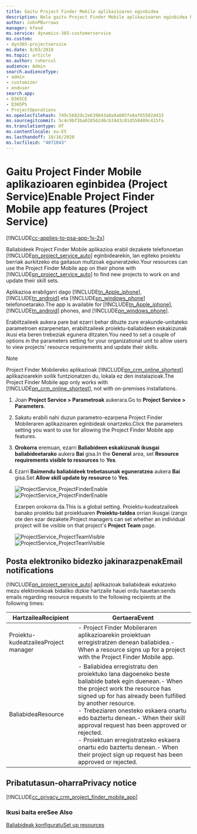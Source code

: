 ```yaml
---
title: Gaitu Project Finder Mobile aplikazioaren eginbidea
description: Nola gaitu Project Finder Mobile aplikazioaren eginbidea Project Service-rako
author: JohnPBurrows
manager: kfend
ms.service: dynamics-365-customerservice
ms.custom:
- dyn365-projectservice
ms.date: 8/03/2018
ms.topic: article
ms.author: ruhercul
audience: Admin
search.audienceType:
- admin
- customizer
- enduser
search.app:
- D365CE
- D365PS
- ProjectOperations
ms.openlocfilehash: 749c5682dc2e639843a0a8a085fe8af65502d433
ms.sourcegitcommit: 5c4c9bf3ba018562d6cb3443c01d550489c415fa
ms.translationtype: HT
ms.contentlocale: eu-ES
ms.lasthandoff: 10/16/2020
ms.locfileid: "4071043"
---
```

# <a name="enable-project-finder-mobile-app-features-project-service"></a><span data-ttu-id="6081b-103">Gaitu Project Finder Mobile aplikazioaren eginbidea (Project Service)</span><span class="sxs-lookup"><span data-stu-id="6081b-103">Enable Project Finder Mobile app features (Project Service)</span></span>

[!INCLUDE[cc-applies-to-psa-app-1x-2x](../includes/cc-applies-to-psa-app-1x-2x.md)]

<span data-ttu-id="6081b-104">Baliabideek Project Finder Mobile aplikazioa erabil dezakete telefonoetan [!INCLUDE[pn_project_service_auto](../includes/pn-project-service-auto.md)] eginbidearekin, lan egiteko proiektu berriak aurkitzeko eta gaitasun multzoak eguneratzeko.</span><span class="sxs-lookup"><span data-stu-id="6081b-104">Your resources can use the Project Finder Mobile app on their phone with [!INCLUDE[pn_project_service_auto](../includes/pn-project-service-auto.md)] to find new projects to work on and update their skill sets.</span></span>  
  
 <span data-ttu-id="6081b-105">Aplikazioa erabilgarri dago [!INCLUDE[tn_Apple_iphone](../includes/tn-apple-iphone.md)], [!INCLUDE[tn_android](../includes/tn-android.md)] eta [!INCLUDE[pn_windows_phone](../includes/pn-windows-phone.md)] telefonoetarako.</span><span class="sxs-lookup"><span data-stu-id="6081b-105">The app is available for [!INCLUDE[tn_Apple_iphone](../includes/tn-apple-iphone.md)], [!INCLUDE[tn_android](../includes/tn-android.md)] phones, and [!INCLUDE[pn_windows_phone](../includes/pn-windows-phone.md)].</span></span>  
  
 <span data-ttu-id="6081b-106">Erabiltzaileek aukera pare bat ezarri behar dituzte zure erakunde-unitateko parametroen ezarpenetan, erabiltzaileek proiektu-baliabideen eskakizunak ikusi eta beren trebeziak egunera ditzaten.</span><span class="sxs-lookup"><span data-stu-id="6081b-106">You need to set a couple of options in the parameters setting for your organizational unit to allow users to view projects' resource requirements and update their skills.</span></span>  
  
> [!NOTE]
>  <span data-ttu-id="6081b-107">Project Finder Mobilereko aplikazioak [!INCLUDE[pn_crm_online_shortest](../includes/pn-crm-online-shortest.md)] aplikazioarekin soilik funtzionatzen du, lokala ez den instalazioak.</span><span class="sxs-lookup"><span data-stu-id="6081b-107">The Project Finder Mobile app only works with [!INCLUDE[pn_crm_online_shortest](../includes/pn-crm-online-shortest.md)], not with on-premises installations.</span></span>  
  
1. <span data-ttu-id="6081b-108">Joan **Project Service > Parametroak** aukerara.</span><span class="sxs-lookup"><span data-stu-id="6081b-108">Go to **Project Service > Parameters**.</span></span>  
  
2. <span data-ttu-id="6081b-109">Sakatu erabili nahi duzun parametro-ezarpena Project Finder Mobileraren aplikazioaren eginbideak onartzeko.</span><span class="sxs-lookup"><span data-stu-id="6081b-109">Click the parameters setting you want to use for allowing the Project Finder Mobile app features.</span></span>  
  
3. <span data-ttu-id="6081b-110">**Orokorra** eremuan, ezarri **Baliabideen eskakizunak ikusgai baliabideetarako** aukera **Bai** gisa.</span><span class="sxs-lookup"><span data-stu-id="6081b-110">In the **General** area, set **Resource requirements visible to resources** to **Yes**.</span></span>  
  
4. <span data-ttu-id="6081b-111">Ezarri **Baimendu baliabideek trebetasunak eguneratzea** aukera **Bai** gisa.</span><span class="sxs-lookup"><span data-stu-id="6081b-111">Set **Allow skill update by resource** to **Yes**.</span></span>  
  
   <span data-ttu-id="6081b-112">![ProjectService_ProjectFinderEnable](../psa/media/project-service-project-finder-enable.png "ProjectService_ProjectFinderEnable")</span><span class="sxs-lookup"><span data-stu-id="6081b-112">![ProjectService_ProjectFinderEnable](../psa/media/project-service-project-finder-enable.png "ProjectService_ProjectFinderEnable")</span></span>  
  
   <span data-ttu-id="6081b-113">Ezarpen orokorra da.</span><span class="sxs-lookup"><span data-stu-id="6081b-113">This is a global setting.</span></span> <span data-ttu-id="6081b-114">Proiektu-kudeatzaileek banako proiektu bat proiektuaren **Proiektu-taldea** orrian ikusgai izango ote den ezar dezakete.</span><span class="sxs-lookup"><span data-stu-id="6081b-114">Project managers can set whether an individual project will be visible on that project's **Project Team** page.</span></span>  
  
   <span data-ttu-id="6081b-115">![ProjectService_ProjectTeamVisible](../psa/media/project-service-project-team-visible.png "ProjectService_ProjectTeamVisible")</span><span class="sxs-lookup"><span data-stu-id="6081b-115">![ProjectService_ProjectTeamVisible](../psa/media/project-service-project-team-visible.png "ProjectService_ProjectTeamVisible")</span></span>  
  
## <a name="email-notifications"></a><span data-ttu-id="6081b-116">Posta elektroniko bidezko jakinarazpenak</span><span class="sxs-lookup"><span data-stu-id="6081b-116">Email notifications</span></span>  
 [!INCLUDE[pn_project_service_auto](../includes/pn-project-service-auto.md)] <span data-ttu-id="6081b-117">aplikazioak baliabideak eskatzeko mezu elektronikoak bidaliko dizkie hartzaile hauei ordu hauetan:</span><span class="sxs-lookup"><span data-stu-id="6081b-117">sends emails regarding resource requests to the following recipients at the following times:</span></span>  
  
|<span data-ttu-id="6081b-118">Hartzailea</span><span class="sxs-lookup"><span data-stu-id="6081b-118">Recipient</span></span>|<span data-ttu-id="6081b-119">Gertaera</span><span class="sxs-lookup"><span data-stu-id="6081b-119">Event</span></span>|  
|---------------|-----------|  
|<span data-ttu-id="6081b-120">Proiektu-kudeatzailea</span><span class="sxs-lookup"><span data-stu-id="6081b-120">Project manager</span></span>|<span data-ttu-id="6081b-121">-   Project Finder Mobileraren aplikazioarekin proiektuan erregistratzen denean baliabidea.</span><span class="sxs-lookup"><span data-stu-id="6081b-121">-   When a resource signs up for a project with the Project Finder Mobile app.</span></span>|  
|<span data-ttu-id="6081b-122">Baliabidea</span><span class="sxs-lookup"><span data-stu-id="6081b-122">Resource</span></span>|<span data-ttu-id="6081b-123">-   Baliabidea erregistratu den proiektuko lana dagoeneko beste baliabide batek egin duenean.</span><span class="sxs-lookup"><span data-stu-id="6081b-123">-   When the project work the resource has signed up for has already been fulfilled by another resource.</span></span><br /><span data-ttu-id="6081b-124">-   Trebeziaren onesteko eskaera onartu edo baztertu denean.</span><span class="sxs-lookup"><span data-stu-id="6081b-124">-   When their skill approval request has been approved or rejected.</span></span><br /><span data-ttu-id="6081b-125">-   Proiektuan erregistratzeko eskaera onartu edo baztertu denean.</span><span class="sxs-lookup"><span data-stu-id="6081b-125">-   When their project sign up request has been approved or rejected.</span></span>|  
  
## <a name="privacy-notice"></a><span data-ttu-id="6081b-126">Pribatutasun-oharra</span><span class="sxs-lookup"><span data-stu-id="6081b-126">Privacy notice</span></span>  
 [!INCLUDE[cc_privacy_crm_project_finder_mobile_app](../includes/cc-privacy-crm-project-finder-mobile-app.md)]  
  
### <a name="see-also"></a><span data-ttu-id="6081b-127">Ikusi baita ere</span><span class="sxs-lookup"><span data-stu-id="6081b-127">See Also</span></span>  
 [<span data-ttu-id="6081b-128">Baliabideak konfiguratu</span><span class="sxs-lookup"><span data-stu-id="6081b-128">Set up resources</span></span>](../psa/set-up-resources.md)
